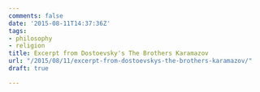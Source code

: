 ```yaml
---
comments: false
date: '2015-08-11T14:37:36Z'
tags:
- philosophy
- religion
title: Excerpt from Dostoevsky's The Brothers Karamazov
url: "/2015/08/11/excerpt-from-dostoevskys-the-brothers-karamazov/"
draft: true

---
```

